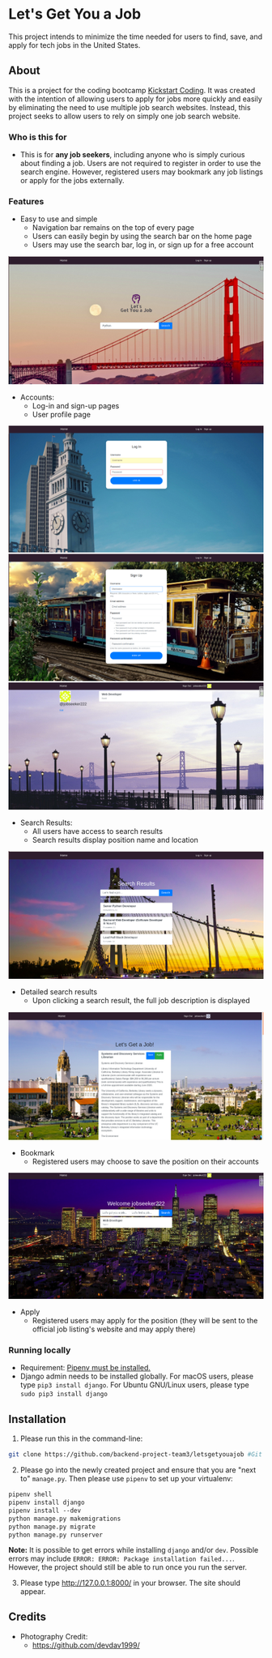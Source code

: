 # Let's Get You a Job

This project intends to minimize the time needed for users to find, save, and apply for tech jobs in the United States.

## About

This is a project for the coding bootcamp [Kickstart Coding](http://kickstartcoding.com/). It was created with the intention of allowing users to apply for jobs more quickly and easily by eliminating the need to use multiple job search websites. Instead, this project seeks to allow users to rely on simply one job search website. 

### Who is this for

* This is for **any job seekers**, including anyone who is simply curious about finding a job. Users are not required to register in order to use the search engine. However, registered users may bookmark any job listings or apply for the jobs externally. 

### Features

* Easy to use and simple
    * Navigation bar remains on the top of every page
    * Users can easily begin by using the search bar on the home page
    * Users may use the search bar, log in, or sign up for a free account

![Home Page](./apps/core/static/images/homepage-screenshot.jpg)

* Accounts:
    * Log-in and sign-up pages
    * User profile page

![Log In](./apps/core/static/images/login-screenshot1.jpg)
![Sign Up](./apps/core/static/images/signup-page-screenshot1.jpg)
![User profile page](./apps/core/static/images/user-profile-page-screenshot1.jpg)

* Search Results:
    * All users have access to search results 
    * Search results display position name and location

![Search Results Page](./apps/core/static/images/search-results-screenshot1.jpg)

* Detailed search results
    * Upon clicking a search result, the full job description is displayed 

![Detailed Search Results Page](./apps/core/static/images/detailed-search-results-whenloggedin1.jpg)

* Bookmark
    * Registered users may choose to save the position on their accounts 

![Bookmark Page](./apps/core/static/images/saved-jobs-results-screenshot1.jpg)

* Apply
    * Registered users may apply for the position (they will be sent to the official job listing's website and may apply there)

### Running locally

* Requirement: [Pipenv must be installed.](https://github.com/kickstartcoding/pipenv-getting-started)
* Django admin needs to be installed globally. For macOS users, please type `pip3 install django`. For Ubuntu GNU/Linux users, please type `sudo pip3 install django`

## Installation

1. Please run this in the command-line:

```bash
git clone https://github.com/backend-project-team3/letsgetyouajob #Git clone repo
```

2. Please go into the newly created project and ensure that you are "next to" `manage.py`. Then please use `pipenv` to set up your virtualenv: 
```
pipenv shell
pipenv install django 
pipenv install --dev
python manage.py makemigrations
python manage.py migrate
python manage.py runserver
```

**Note:** It is possible to get errors while installing `django` and/or `dev`. Possible errors may include `ERROR: ERROR: Package installation failed...`. However, the project should still be able to run once you run the server. 

3. Please type http://127.0.0.1:8000/ in your browser. The site should appear.

## Credits

* Photography Credit:
    * https://github.com/devdav1999/
